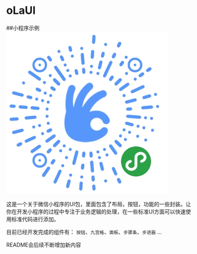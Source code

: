 # oLaUI

##小程序示例
![oLaUI](https://github.com/wawow/olapic/raw/master/logo/qrcode.jpg)

这是一个关于微信小程序的UI包，里面包含了布局，按钮，功能的一些封装。让你在开发小程序的过程中专注于业务逻辑的处理，在一些标准UI方面可以快速使用标准代码进行添加。


目前已经开发完成的组件有：
`按钮`、`九宫格`、`面板`、`步骤条`、`步进器`
...

README会后续不断增加新内容
